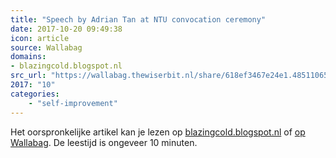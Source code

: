```yaml
---
title: "Speech by Adrian Tan at NTU convocation ceremony"
date: 2017-10-20 09:49:38
icon: article
source: Wallabag
domains:
- blazingcold.blogspot.nl
src_url: "https://wallabag.thewiserbit.nl/share/618ef3467e24e1.48511065"
2017: "10"
categories:
    - "self-improvement"
---
```

Het oorspronkelijke artikel kan je lezen op [blazingcold.blogspot.nl](http://blazingcold.blogspot.nl/2008/08/speech-by-adrian-tan-at-ntu-convocation.html?_escaped_fragment_=) of [op Wallabag](https://wallabag.thewiserbit.nl/share/618ef3467e24e1.48511065). De leestijd is ongeveer 10 minuten.